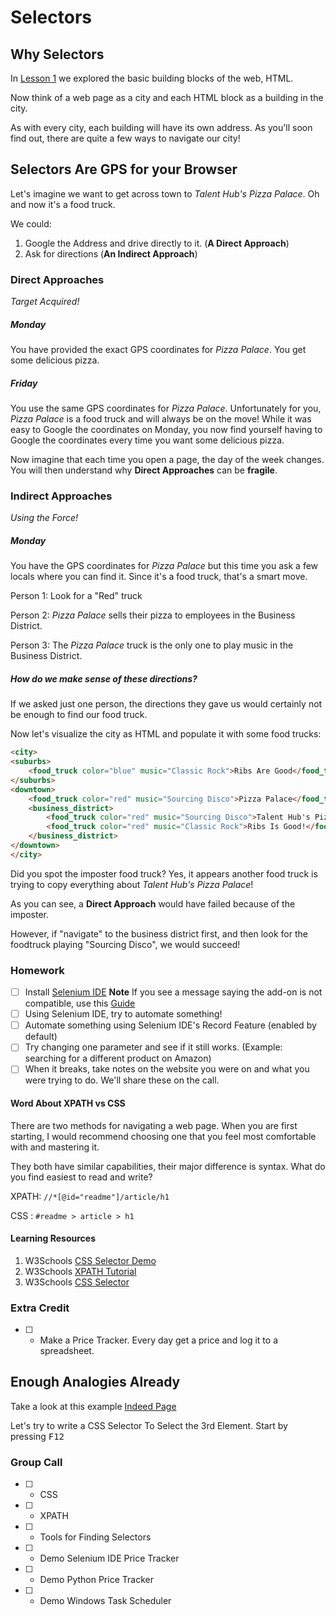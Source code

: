 # Selectors

## Why Selectors
In [Lesson 1](https://github.com/estasney/Master_Builders/blob/master/Courses/Lesson%201%20-%20HTML.md) we explored the basic building blocks of the web, HTML. 

Now think of a web page as a city and each HTML block as a building in the city.

As with every city, each building will have its own address. As you'll soon find out, there are quite a few ways to navigate our city!

## Selectors Are GPS for your Browser
Let's imagine we want to get across town to *Talent Hub's Pizza Palace*. Oh and now it's a food truck.

We could:
1. Google the Address and drive directly to it. (**A Direct Approach**)
2. Ask for directions (**An Indirect Approach**)

### Direct Approaches
*Target Acquired!*

##### Monday
You have provided the exact GPS coordinates for *Pizza Palace*. You get some delicious pizza.

##### Friday
You use the same GPS coordinates for *Pizza Palace*. Unfortunately for you, *Pizza Palace* is a food truck and will always be on the move!
While it was easy to Google the coordinates on Monday, you now find yourself having to Google the coordinates every time
you want some delicious pizza.

Now imagine that each time you open a page, the day of the week changes. You will then understand why **Direct Approaches**
can be **fragile**.

### Indirect Approaches
*Using the Force!*

##### Monday
You have the GPS coordinates for *Pizza Palace* but this time you ask a few locals where you can find it. Since it's a food truck, that's a smart move.


Person 1: Look for a "Red" truck

Person 2: *Pizza Palace* sells their pizza to employees in the Business District.

Person 3: The *Pizza Palace* truck is the only one to play music in the Business District.

##### How do we make sense of these directions?
If we asked just one person, the directions they gave us would certainly not be enough to find our food truck.

Now let's visualize the city as HTML and populate it with some food trucks:

```HTML
<city>
<suburbs>
    <food_truck color="blue" music="Classic Rock">Ribs Are Good</food_truck>
</suburbs>
<downtown>
    <food_truck color="red" music="Sourcing Disco">Pizza Palace</food_truck>
    <business_district>
        <food_truck color="red" music="Sourcing Disco">Talent Hub's Pizza Palace</food_truck>
        <food_truck color="red" music="Classic Rock">Ribs Is Good!</food_truck>
    </business_district>
</downtown>
</city>

```

Did you spot the imposter food truck? Yes, it appears another food truck is trying to copy everything about *Talent Hub's Pizza Palace*!

As you can see, a **Direct Approach** would have failed because of the imposter.

However, if "navigate" to the business district first, and then look for the foodtruck playing "Sourcing Disco", we would succeed!

### Homework
- [ ] Install [Selenium IDE](https://addons.mozilla.org/en-US/firefox/addon/selenium-ide/)
**Note** If you see a message saying the add-on is not compatible, use this [Guide](https://github.com/estasney/Master_Builders/blob/master/Resources/Installing%20Selenium%20IDE.md)
- [ ] Using Selenium IDE, try to automate something!
- [ ] Automate something using Selenium IDE's Record Feature (enabled by default)
- [ ] Try changing one parameter and see if it still works. (Example: searching for a different product on Amazon)
- [ ] When it breaks, take notes on the website you were on and what you were trying to do. We'll share these on the call.

#### Word About XPATH vs CSS
There are two methods for navigating a web page. When you are first starting, I would recommend choosing one that you feel most comfortable with and mastering it.

They both have similar capabilities, their major difference is syntax. What do you find easiest to read and write?

XPATH: ```//*[@id="readme"]/article/h1```

CSS : ```#readme > article > h1```

#### Learning Resources
1. W3Schools [CSS Selector Demo](https://www.w3schools.com/cssref/trysel.asp)
2. W3Schools [XPATH Tutorial](https://www.w3schools.com/xml/xpath_intro.asp)
3. W3Schools [CSS Selector](https://www.w3schools.com/cssref/css_selectors.asp)

### Extra Credit
- [ ] - Make a Price Tracker. Every day get a price and log it to a spreadsheet.


## Enough Analogies Already

Take a look at this example [Indeed Page](https://www.indeed.com/resumes?q=software+engineer&l=Morrisville%2C+PA&cb=jt)

Let's try to write a CSS Selector To Select the 3rd Element. Start by pressing <kbd>F12</kbd>




### Group Call
- [ ] - CSS
- [ ] - XPATH
- [ ] - Tools for Finding Selectors
- [ ] - Demo Selenium IDE Price Tracker
- [ ] - Demo Python Price Tracker
- [ ] - Demo Windows Task Scheduler
